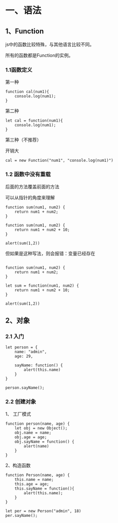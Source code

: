 # 一、语法

## 1、Function

js中的函数比较特殊，与其他语言比较不同。

所有的函数都是Function的实例。

### 1.1函数定义

第一种

```
function cal(num1){
    console.log(num1);
}
```

第二种

```
let cal = function(num1){
    console.log(num1);
}
```

第三种（不推荐）

开销大

```
cal = new Function("num1", "console.log(num1)")
```

### 1.2 函数中没有重载

后面的方法覆盖前面的方法

可以从指针的角度来理解

```
function sum(num1, num2) {
    return num1 + num2;
}

function sum(num1, num2) {
    return num1 + num2 + 10;
}

alert(sum(1,2))
```

但如果是这种写法，则会报错：变量已经存在

```

function sum(num1, num2) {
    return num1 + num2;
}

let sum = function(num1, num2) {
    return num1 + num2 + 10;
}

alert(sum(1,2))
```

## 2、对象

### 2.1 入门

```
let person = {
    name: "admin",
    age: 29,

    sayName: function() {
        alert(this.name)
    }
}

person.sayName();
```

### 2.2 创建对象

1、 工厂模式

```
function person(name, age) {
    let obj = new Object();
    obj.name = name;
    obj.age = age;
    obj.sayName = function() {
        alert(name)
    }
}
```

2、构造函数

```
function Person(name, age) {
    this.name = name;
    this.age = age;
    this.sayName = function(){
        alert(this.name);
    }
}

let per = new Person("admin", 18)
per.sayName();
```

